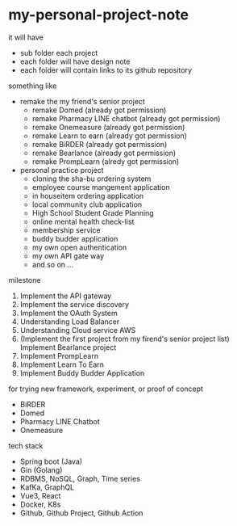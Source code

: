 # my-personal-project-note
it will have 
- sub folder each project
- each folder will have design note
- each folder will contain links to its github repository

something like
- remake the my friend's senior project
  - remake Domed (already got permission)
  - remake Pharmacy LINE chatbot (already got permission)
  - remake Onemeasure (already got permission)
  - remake Learn to earn (already got permission)
  - remake BiRDER (already got permission)
  - remake Bearlance (already got permission)
  - remake PrompLearn (alredy got permission)
- personal practice project
  - cloning the sha-bu ordering system
  - employee course mangement application
  - in houseitem ordering application
  - local community club application
  - High School Student Grade Planning 
  - online mental health check-list
  - membership service 
  - buddy budder application 
  - my own open authentication
  - my own API gate way
  - and so on ...

milestone
1. Implement the API gateway
2. Implement the service discovery
3. Implement the OAuth System
4. Understanding Load Balancer
5. Understanding Cloud service AWS
6. (Implement the first project from my firend's senior project list) Implement Bearlance project
7. Implement PrompLearn
8. Implement Learn To Earn
9. Implement Buddy Budder Application

for trying new framework, experiment, or proof of concept
- BiRDER
- Domed
- Pharmacy LINE Chatbot
- Onemeasure

tech stack
- Spring boot (Java)
- Gin (Golang)
- RDBMS, NoSQL, Graph, Time series
- KafKa, GraphQL
- Vue3, React
- Docker, K8s
- Github, Github Project, Github Action
